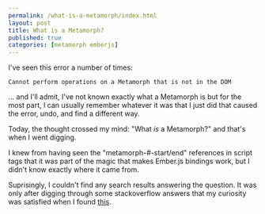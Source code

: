 ```yaml
---
permalink: /what-is-a-metamorph/index.html
layout: post
title: What is a Metamorph? 
published: true 
categories: [metamorph emberjs]
---
```

I've seen this error a number of times:

`Cannot perform operations on a Metamorph that is not in the DOM`

... and I'll admit, I've not known exactly what a Metamorph is but 
for the most part, I can usually remember whatever it was that I just did that
caused the error, undo, and find a different way. 

Today, the thought crossed my mind: "What *is* a Metamorph?" and that's
when I went digging.  

I knew from having seen the "metamorph-#-start/end" references in 
script tags that it was part of the magic that makes Ember.js
bindings work, but I didn't know exactly where it came from.

Suprisingly, I couldn't find any search results
answering the question.  It was only after digging through 
some stackoverflow answers that my curiosity was satisfied 
when I found [this](https://github.com/tomhuda/metamorph.js/).
